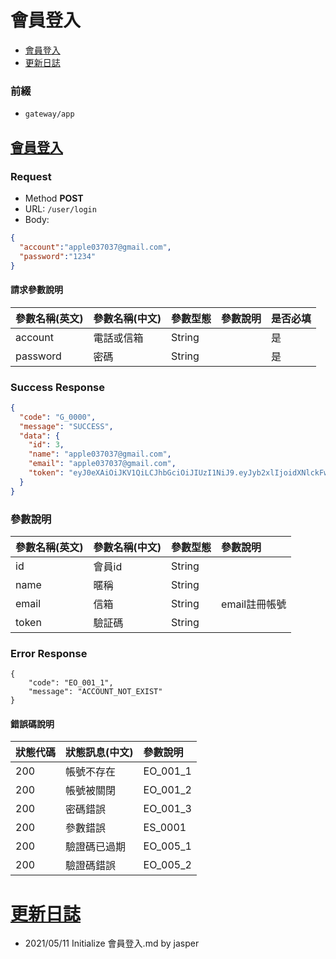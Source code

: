 # 會員登入

* [會員登入](#會員登入)
* [更新日誌](#更新日誌)

### 前綴
- ```gateway/app```

## [會員登入](#會員登入)
### Request
- Method **POST**
- URL: ```/user/login```
- Body:
```json
{
  "account":"apple037037@gmail.com",
  "password":"1234"
}
```

#### 請求參數說明
|參數名稱(英文)|參數名稱(中文)|參數型態|參數說明|是否必填|
|:--|:--|:--|:--|:--|
|account|電話或信箱|String||是|
|password|密碼|String||是|


### Success Response

```json
{
  "code": "G_0000",
  "message": "SUCCESS",
  "data": {
    "id": 3,
    "name": "apple037037@gmail.com",
    "email": "apple037037@gmail.com",
    "token": "eyJ0eXAiOiJKV1QiLCJhbGciOiJIUzI1NiJ9.eyJyb2xlIjoidXNlckFwcCIsInVzZXJJZCI6IjMifQ.ppCYbEAOs1X4ZyAUshWVa9D0BFqKOCxKi82cLwwXXQs"
  }
}
```

### 參數說明
|參數名稱(英文)|參數名稱(中文)|參數型態|參數說明|
|:--|:--|:--|:--|
|id|會員id|String||
|name|暱稱|String||
|email|信箱|String|email註冊帳號|
|token|驗証碼|String||

### Error Response

```
{
    "code": "EO_001_1",
    "message": "ACCOUNT_NOT_EXIST"
}
```

#### 錯誤碼說明
|狀態代碼|狀態訊息(中文)|參數說明|
|:--|:--|:--|
|200|帳號不存在|EO_001_1|
|200|帳號被關閉|EO_001_2|
|200|密碼錯誤|EO_001_3|
|200|參數錯誤|ES_0001|
|200|驗證碼已過期|EO_005_1|
|200|驗證碼錯誤|EO_005_2|


# [更新日誌](#更新日誌)
- 2021/05/11 Initialize 會員登入.md by jasper
